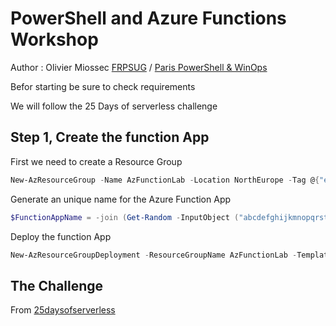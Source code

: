 # PowerShell and Azure Functions Workshop

Author : Olivier Miossec 
[FRPSUG](https://frpsug.com/) / [Paris PowerShell & WinOps](https://www.meetup.com/fr-FR/PowerShell-Paris/)

Befor starting be sure to check requirements

We will follow the 25 Days of serverless challenge

## Step 1, Create the function App

First we need to create a Resource Group

```powershell
New-AzResourceGroup -Name AzFunctionLab -Location NorthEurope -Tag @{"env"="Lab"}
``` 

Generate an unique name for the Azure Function App

```powershell
$FunctionAppName = -join (Get-Random -InputObject ("abcdefghijkmnopqrstuvwxyz0123456789".ToCharArray()) -Count 25)
```

Deploy the function App

```powershell 
New-AzResourceGroupDeployment -ResourceGroupName AzFunctionLab -TemplateFile .\1-install-function\function.json -functionAppName $FunctionAppName
```

## The Challenge 

From [25daysofserverless](https://25daysofserverless.com/calendar/11)